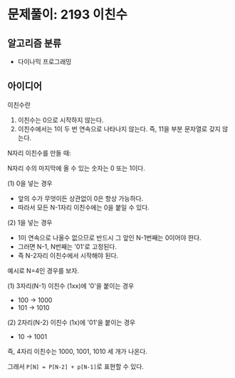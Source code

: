 # 문제풀이: 2193 이친수

## 알고리즘 분류

- 다이나믹 프로그래밍

## 아이디어

이친수란

1. 이친수는 0으로 시작하지 않는다.
2. 이친수에서는 1이 두 번 연속으로 나타나지 않는다. 즉, 11을 부분 문자열로 갖지 않는다.

N자리 이친수를 만들 때:

N자리 수의 마지막에 올 수 있는 숫자는 0 또는 1이다.

(1) 0을 넣는 경우

- 앞의 수가 무엇이든 상관없이 0은 항상 가능하다.
- 따라서 모든 N-1자리 이친수에는 0을 붙일 수 있다.

(2) 1을 넣는 경우

- 1이 연속으로 나올수 없으므로 반드시 그 앞인 N-1번째는 0이어야 한다.
- 그러면 N-1, N번째는 '01'로 고정된다.
- 즉 N-2자리 이친수에서 시작해야 된다.

예시로 N=4인 경우를 보자.

(1) 3자리(N-1) 이친수 (1xx)에 '0'을 붙이는 경우
  
- 100 -> 1000
- 101 -> 1010

(2) 2자리(N-2) 이친수 (1x)에 '01'을 붙이는 경우

- 10 -> 1001

즉, 4자리 이친수는 1000, 1001, 1010 세 개가 나온다.

그래서 `P[N] = P[N-2] + p[N-1]`로 표현할 수 있다.
